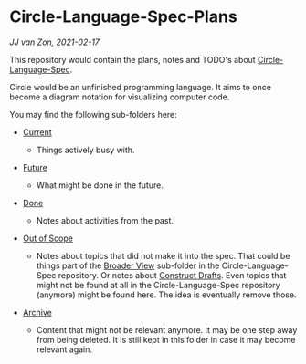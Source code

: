 Circle-Language-Spec-Plans
==========================

*JJ van Zon, 2021-02-17*

This repository would contain the plans, notes and TODO's about [Circle-Language-Spec](https://github.com/jjvanzon/Circle-Language-Spec).

Circle would be an unfinished programming language. It aims to once become a diagram notation for visualizing computer code.

You may find the following sub-folders here:

- [Current](https://github.com/jjvanzon/Circle-Language-Spec-Plans/tree/master/1.%20Current)
    - Things actively busy with.
- [Future](https://github.com/jjvanzon/Circle-Language-Spec-Plans/tree/master/2.%20Future)
    - What might be done in the future.
- [Done](https://github.com/jjvanzon/Circle-Language-Spec-Plans/tree/master/3.%20Done)
    - Notes about activities from the past.
- [Out of Scope](https://github.com/jjvanzon/Circle-Language-Spec-Plans/tree/master/4.%20Out%20of%20Scope)
    - Notes about topics that did not make it into the spec. That could be things part of the [Broader View](https://github.com/jjvanzon/Circle-Language-Spec/tree/master/2.%20Broader%20View) sub-folder in the Circle-Language-Spec repository. Or notes about [Construct Drafts](https://github.com/jjvanzon/Circle-Language-Spec/tree/master/3.%20Constructs%20Drafts). Even topics that might not be found at all in the Circle-Language-Spec repository (anymore) might be found here. The idea is eventually remove those.
- [Archive](https://github.com/jjvanzon/Circle-Language-Spec-Plans/tree/master/5.%20Archive)

    - Content that might not be relevant anymore. It may be one step away from being deleted. It is still kept in this folder in case it may become relevant again.
